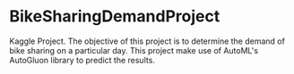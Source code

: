 # BikeSharingDemandProject

Kaggle Project.
The objective of this project is to determine the demand of bike sharing on a particular day.
This project make use of AutoML's AutoGluon library to predict the results.
